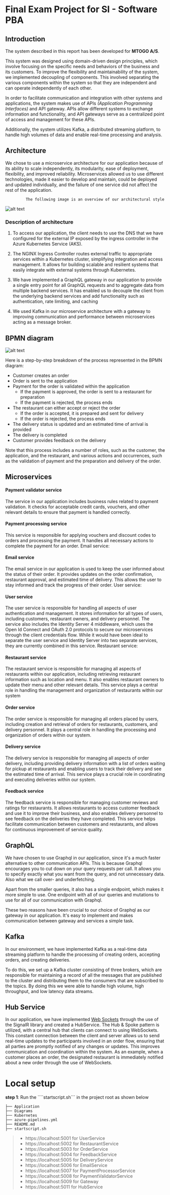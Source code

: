 # Final Exam Project for SI - Software PBA

## Introduction 
The system described in this report has been developed for **MTOGO A/S**.

This system was designed using domain-driven design principles, which involve focusing on the specific needs and behaviors of the business and its customers.
To improve the flexibility and maintainability of the system, we implemented decoupling of components. This involved separating the various components within the system so that they are independent and can operate independently of each other. 

In order to facilitate communication and integration with other systems and applications, the system makes use of APIs *(Application Programming Interfaces)* and API gateway. APIs allow different systems to exchange information and functionality, and API gateways serve as a centralized point of access and management for these APIs.

Additionally, the system utilizes Kafka, a distributed streaming platform, to handle high volumes of data and enable real-time processing and analysis.

## Architecture
We chose to use a microservice architecture for our application because of its ability to scale independently, its modularity, ease of deployment, flexibility, and improved reliability. Microservices allowed us to use different technologies, made it easier to develop and maintain, could be deployed and updated individually, and the failure of one service did not affect the rest of the application. 

             The following image is an overview of our architectural style
![alt text](https://raw.githubusercontent.com/fiske-halsen/2.SEM-SOFT---EXAM/main/Diagrams/Arkitektur.drawio.png)

### Description of architecture
1. To access our application, the client needs to use the DNS that we have configured for the external IP exposed by the ingress controller in the Azure Kubernetes Service (AKS). 

2. The NGINX Ingress Controller routes external traffic to appropriate services within a Kubernetes cluster, simplifying integration and access management. It allows for building scalable and resilient systems that easily integrate with external systems through Kubernetes.

3. We have implemented a GraphQL gateway in our application to provide a single entry point for all GraphQL requests and to aggregate data from multiple backend services. It has enabled us to decouple the client from the underlying backend services and add functionality such as authentication, rate limiting, and caching

4. We used Kafka in our microservice architecture with a gateway to improving communication and performance between microservices acting as a message broker.


## BPMN diagram
![alt text](https://raw.githubusercontent.com/fiske-halsen/2.SEM-SOFT---EXAM/main/Diagrams/BPMN_DIAGRAM.PNG)

Here is a step-by-step breakdown of the process represented in the BPMN diagram:

* Customer creates an order
* Order is sent to the application
* Payment for the order is validated within the application
  * If the payment is approved, the order is sent to a restaurant for preparation
  * If the payment is rejected, the process ends
* The restaurant can either accept or reject the order
  * If the order is accepted, it is prepared and sent for delivery
  * If the order is rejected, the process ends
* The delivery status is updated and an estimated time of arrival is provided
* The delivery is completed
* Customer provides feedback on the delivery

Note that this process includes a number of roles, such as the customer, the application, and the restaurant, and various actions and occurrences, such as the validation of payment and the preparation and delivery of the order.

## Microservices

#### Payment validator service
The service in our application includes business rules related to payment validation. It checks for acceptable credit cards, vouchers, and other relevant details to ensure that payment is handled correctly.

#### Payment processing service
This service is responsible for applying vouchers and discount codes to orders and processing the payment. It handles all necessary actions to complete the payment for an order.
Email service:

#### Email service
The email service in our application is used to keep the user informed about the status of their order. It provides updates on the order confirmation, restaurant approval, and estimated time of delivery. This allows the user to stay informed and track the progress of their order.
User service:

#### User service
The user service is responsible for handling all aspects of user authentication and management. It stores information for all types of users, including customers, restaurant owners, and delivery personnel. The service also includes the Identity Server 4 middleware, which uses the Open Id Connect and OAuth 2.0 protocols to secure our microservices through the client credentials flow. While it would have been ideal to separate the user service and Identity Server into two separate services, they are currently combined in this service.
Restaurant service:

#### Restaurant service
The restaurant service is responsible for managing all aspects of restaurants within our application, including retrieving restaurant information such as location and menu. It also enables restaurant owners to update their menu and other relevant details. This service plays a central role in handling the management and organization of restaurants within our system

#### Order service
The order service is responsible for managing all orders placed by users, including creation and retrieval of orders for restaurants, customers, and delivery personnel. It plays a central role in handling the processing and organization of orders within our system.

#### Delivery service
The delivery service is responsible for managing all aspects of order delivery, including providing delivery information with a list of orders waiting for pickup at restaurants and enabling users to track their delivery and see the estimated time of arrival. This service plays a crucial role in coordinating and executing deliveries within our system.

#### Feedback service
The feedback service is responsible for managing customer reviews and ratings for restaurants. It allows restaurants to access customer feedback and use it to improve their business, and also enables delivery personnel to see feedback on the deliveries they have completed. This service helps facilitate communication between customers and restaurants, and allows for continuous improvement of service quality.

## GraphQL
We have chosen to use Graphql in our application, since it's a much faster alternative to other communication APIs. This is because Graphql encourages you to cut down on your query requests per call. It allows you to specify exactly what you want from the query, and not unnecessary data. Also what we call over- and underfetching.

Apart from the smaller queries, it also has a single endpoint, which makes it more simple to use. One endpoint with all of our queries and mutations to use for all of our communication with Graphql.

These two reasons have been crucial to our choice of Graphql as our gateway in our application. It's easy to implement and makes communication between gateway and services a simple task.

## Kafka
In our environment, we have implemented Kafka as a real-time data streaming platform to handle the processing of creating orders, accepting orders, and creating deliveries.

To do this, we set up a Kafka cluster consisting of three brokers, which are responsible for maintaining a record of all the messages that are published to the cluster and distributing them to the consumers that are subscribed to the topics. By doing this we were able to handle high volume, high throughput, and low latency data streams.

## Hub Service
In our application, we have implemented [Web Sockets](https://github.com/fiske-halsen/2.SEM-SOFT---EXAM/tree/main/Application/HubService) through the use of the SignalR library and created a HubService. The Hub & Spoke pattern is utilized, with a central hub that clients can connect to using WebSockets. This constant connection between the client and server allows us to send real-time updates to the participants involved in an order flow, ensuring that all parties are promptly notified of any changes or updates. This improves communication and coordination within the system. As an example, when a customer places an order, the designated restaurant is immediately notified about a new order through the use of WebSockets.



# Local setup

**step 1**: Run the ````startscript.sh``` in the project root as shown below 

```
├── Application
├── Diagrams
├── Kubernetes
├── azure-pipelines.yml
├── README.md
├── startscript.sh
```

> * https://localhost:5001 for UserService
> * https://localhost:5002 for RestaurantService
> * https://localhost:5003 for OrderService
> * https://localhost:5004 for FeedbackService
> * https://localhost:5005 for DeliveryService
> * https://localhost:5006 for EmailService
> * https://localhost:5007 for PaymentProcessorService
> * https://localhost:5008 for PaymentValidatorService
> * https://localhost:5009 for Gateway
> * https://localhost:5011 for HubService
